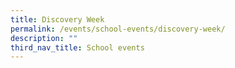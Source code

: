 ```yaml
---
title: Discovery Week
permalink: /events/school-events/discovery-week/
description: ""
third_nav_title: School events
---
```


